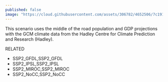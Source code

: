 ```yaml
---
published: false
image: "https://cloud.githubusercontent.com/assets/306782/4652506/7c191516-54a5-11e4-8b51-5e9a8c363c4b.png"
---
```


This scenario uses the middle of the road population and GDP projections with the GCM climate data from the Hadley Centre for Climate Prediction and Research (Hadley).

RELATED
- SSP2_GFDL,SSP2_GFDL
- SSP2_IPSL,SSP2_IPSL
- SSP2_MIROC,SSP2_MIROC
- SSP2_NoCC,SSP2_NoCC
